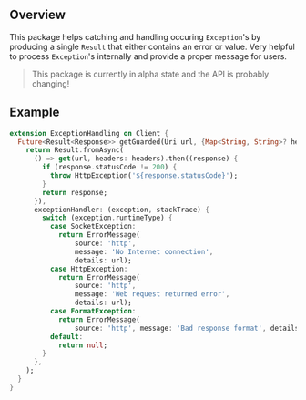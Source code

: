 ## Overview

This package helps catching and handling occuring `Exception`'s by producing a single `Result` that either contains an error or value. 
Very helpful to process `Exception`'s internally and provide a proper message for users.

> This package is currently in alpha state and the API is probably changing!

## Example

```dart
extension ExceptionHandling on Client {
  Future<Result<Response>> getGuarded(Uri url, {Map<String, String>? headers}) {
    return Result.fromAsync(
      () => get(url, headers: headers).then((response) {
        if (response.statusCode != 200) {
          throw HttpException('${response.statusCode}');
        }
        return response;
      }),
      exceptionHandler: (exception, stackTrace) {
        switch (exception.runtimeType) {
          case SocketException:
            return ErrorMessage(
                source: 'http',
                message: 'No Internet connection',
                details: url);
          case HttpException:
            return ErrorMessage(
                source: 'http',
                message: 'Web request returned error',
                details: url);
          case FormatException:
            return ErrorMessage(
                source: 'http', message: 'Bad response format', details: url);
          default:
            return null;
        }
      },
    );
  }
}

```